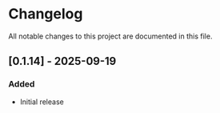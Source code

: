 # Changelog

All notable changes to this project are documented in this file.

## [0.1.14] - 2025-09-19

### Added

- Initial release
